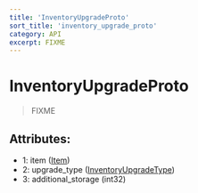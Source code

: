 ```yaml
---
title: 'InventoryUpgradeProto'
sort_title: 'inventory_upgrade_proto'
category: API
excerpt: FIXME
---
```


# InventoryUpgradeProto

> FIXME

## Attributes:

- 1: item ([Item](../../enums/Item/))
- 2: upgrade_type ([InventoryUpgradeType](../../enums/InventoryUpgradeType/))
- 3: additional_storage (int32)

